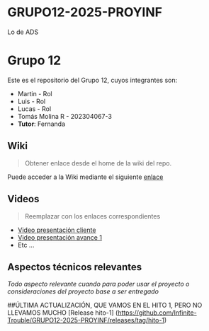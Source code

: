 # GRUPO12-2025-PROYINF
Lo de ADS


# Grupo 12

Este es el repositorio del Grupo 12, cuyos integrantes son:

* Martin - Rol
* Luis - Rol
* Lucas  - Rol
* Tomás Molina R - 202304067-3
* **Tutor**: Fernanda

## Wiki

> Obtener enlace desde el home de la wiki del repo.

Puede acceder a la Wiki mediante el siguiente [enlace](https://github.com/Infinite-Trouble/GRUPO12-2025-PROYINF/wiki)

## Videos

> Reemplazar con los enlaces correspondientes

* [Video presentación cliente](https://www.youtube.com)
* [Video presentación avance 1](https://www.youtube.com/)
* Etc ...

## Aspectos técnicos relevantes

_Todo aspecto relevante cuando para poder usar el proyecto o consideraciones del proyecto base a ser entregado_

##ÚLTIMA ACTUALIZACIÓN, QUE VAMOS EN EL HITO 1, PERO NO LLEVAMOS MUCHO
[Release hito-1] (https://github.com/Infinite-Trouble/GRUPO12-2025-PROYINF/releases/tag/hito-1)
